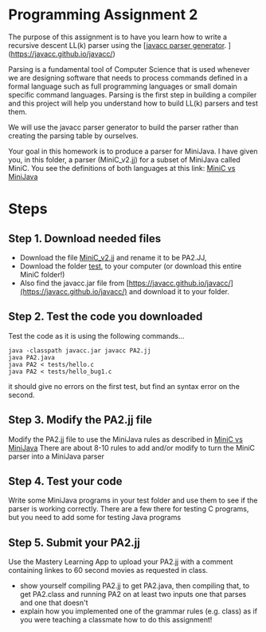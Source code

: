 # Programming Assignment 2
The purpose of this assignment is to have you learn how to write a recursive descent LL(k) parser 
using the [[javacc parser generator](https://javacc.github.io/javacc/). ](https://javacc.github.io/javacc/)

Parsing is a fundamental tool of Computer Science that is used whenever we are designing software that
needs to process commands defined in a formal language such as full programming languages or small
domain specific command languages.  Parsing is the first step in building a compiler and this project
will help you understand how to build LL(k) parsers and test them.  

We will use the javacc parser generator to build the parser rather than creating the parsing table by ourselves.

Your goal in this homework is to produce a parser for MiniJava.
I have given you, in this folder, a parser (MiniC_v2.jj) for a subset of MiniJava called MiniC.
You see the definitions of both languages at this link: [MiniC vs MiniJava](../MiniCvsMiniJava.md)

# Steps
## Step 1. Download needed files
* Download the file [MiniC_v2.jj](./MiniC_v2.jj) and rename it to be PA2.JJ, 
* Download the folder [test](./test), to your computer (or download this entire MiniC folder!)
* Also find the javacc.jar file from [https://javacc.github.io/javacc/](https://javacc.github.io/javacc/) and download it to your folder.

## Step 2. Test the code you downloaded
Test the code as it is using the following commands...
```
java -classpath javacc.jar javacc PA2.jj
java PA2.java
java PA2 < tests/hello.c
java PA2 < tests/hello_bug1.c
```
it should give no errors on the first test, but find an syntax error on the second.

## Step 3. Modify the PA2.jj file
Modify the PA2.jj file to use the MiniJava rules as described in [MiniC vs MiniJava](./MiniCvsMiniJava.md)
There are about 8-10 rules to add and/or modify to turn the MiniC parser into a MiniJava parser

## Step 4. Test your code
Write some MiniJava programs in your test folder and use them to see if the parser is working correctly.
There are a few there for testing C programs, but  you need to add some for testing Java programs

## Step 5. Submit your PA2.jj 
Use the Mastery Learning App to upload your PA2.jj with a comment containing linkes to 60 second movies as requested in class.
 * show yourself compiling PA2.jj to get PA2.java, then compiling that, to get PA2.class
and running PA2 on at least two inputs one that parses and one that doesn't
 * explain how you implemented one of the grammar rules (e.g. class) as if you were teaching a classmate how to do this assignment! 




